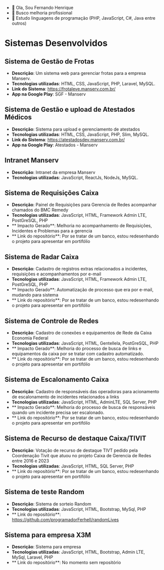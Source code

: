 - 👋 Ola, Sou Fernando Henrique
- 👀 Busco melhoria profissional
- 🌱 Estudo linguagens de programação (PHP, JavaScript, C#, Java entre outros)

# Sistemas Desenvolvidos

## Sistema de Gestão de Frotas
- **Descrição**: Um sistema web para gerenciar frotas para a empresa Manserv.
- **Tecnologias utilizadas**: HTML, CSS, JavaScript, PHP, Laravel, MySQL.
- **Link do Sistema**: https://frotaleve.manserv.com.br/ 
- **App na Google Play**: SGF - Manserv

## Sistema de Gestão e upload de Atestados Médicos
- **Descrição**: Sistema para upload e gerenciamento de atestados
- **Tecnologias utilizadas**: HTML, CSS, JavaScript, PHP, Slim, MySQL.
- **Link do Sistema**: https://atestadosdev.manserv.com.br/ 
- **App na Google Play**: Atestados - Manserv 

## Intranet Manserv 
- **Descrição**: Intranet da empresa Manserv
- **Tecnologias utilizadas**: JavaScript, ReactJs, NodeJs, MySQL.

## Sistema de Requisições Caixa 
- **Descrição**: Painel de Requisições para Gerencia de Redes acompanhar chamados do BMC Remedy 
- **Tecnologias utilizadas**: JavaScript, HTML, Framework Admin LTE, PostGreSQL, PHP 
- ** Impacto Gerado**: Melhoria no acompanhamento de Requisições, Incidentes e Problemas para a gerencia
- ** Link do repositório**: Por se tratar de um banco, estou redesenhando o projeto para apresentar em portifólio 

## Sistema de Radar Caixa 
- **Descrição**: Cadastro de registros extras relacionados a incidentes, requisições e acompanhamentos por e-mail 
- **Tecnologias utilizadas**: JavaScript, HTML, Framework Admin LTE, PostGreSQL, PHP 
- ** Impacto Gerado**: Automatização de processo que era por e-mail, mudando para sistema
- ** Link do repositório**: Por se tratar de um banco, estou redesenhando o projeto para apresentar em portifólio 

## Sistema de Controle de Redes 
- **Descrição**: Cadastro de conexões e equipamentos de Rede da Caixa Economia Federal 
- **Tecnologias utilizadas**: JavaScript, HTML, Gentellela, PostGreSQL, PHP 
- ** Impacto Gerado**: Melhoria do processo de busca de links e equipamentos da caixa por se tratar com cadastro automatizado. 
- ** Link do repositório**: Por se tratar de um banco, estou redesenhando o projeto para apresentar em portifólio 

## Sistema de Escalonamento Caixa 
- **Descrição**: Cadastro de responsáveis das operadoras para acionamento de escalonamento de incidentes relacionados a links 
- **Tecnologias utilizadas**: JavaScript, HTML, AdminLTE, SQL Server, PHP 
- ** Impacto Gerado**: Melhoria do processo de busca de responsáveis quando um incidente precisa ser escalonado. 
- ** Link do repositório**: Por se tratar de um banco, estou redesenhando o projeto para apresentar em portifólio 

## Sistema de Recurso de destaque Caixa/TIVIT 
- **Descrição**: Votação de recurso de destaque TIVT pedido pela Coordenação Tivit que atuou no projeto Caixa de Gerencia de Redes entre 2016 e 2023 
- **Tecnologias utilizadas**: JavaScript, HTML, SQL Server, PHP 
- ** Link do repositório**: Por se tratar de um banco, estou redesenhando o projeto para apresentar em portifólio 

## Sistema de teste Random 
- **Descrição**: Sistema de sorteio Random  <!-- EM DESENVOLVIMENTO -->
- **Tecnologias utilizadas**: JavaScript, HTML, Bootstrap, MySql, PHP 
- ** Link do repositório**: https://github.com/programadorFerhell/randomLives 

## Sistema para empresa X3M 
- **Descrição**: Sistema para empresa <!-- EM DESENVOLVIMENTO --> 
- **Tecnologias utilizadas**: JavaScript, HTML, Bootstrap, Admin LTE, MySql, Laravel, PHP 
- ** Link do repositório**: No momento sem repositório

<!---
programadorFerhell/programadorFerhell is a ✨ special ✨ repository because its `README.md` (this file) appears on your GitHub profile.
You can click the Preview link to take a look at your changes.
--->
